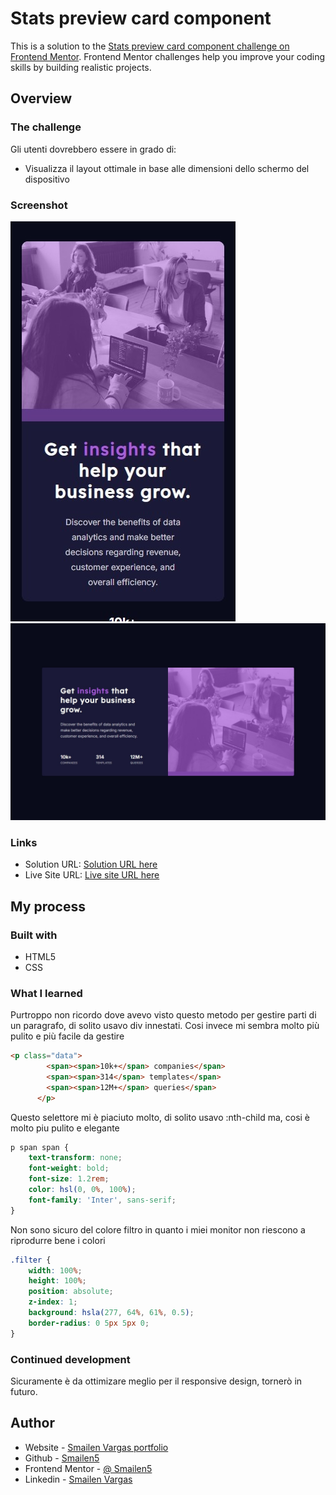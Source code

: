 # Stats preview card component

This is a solution to the [Stats preview card component challenge on Frontend Mentor](https://www.frontendmentor.io/challenges/stats-preview-card-component-8JqbgoU62). Frontend Mentor challenges help you improve your coding skills by building realistic projects.


## Overview

### The challenge

Gli utenti dovrebbero essere in grado di:

- Visualizza il layout ottimale in base alle dimensioni dello schermo del dispositivo


### Screenshot

![smartphone](./screenshot/smartphone.jpeg)
![desktop](./screenshot/desktop.jpeg)


### Links

- Solution URL: [Solution URL here](https://github.com/Smailen5/Frontend-Mentor-Challenge/tree/main/packages/stats-preview-card-component-main-main)
- Live Site URL: [Live site URL here](https://smailen5.github.io/Frontend-Mentor-Challenge/stats-preview-card-component-main-main/)


## My process

### Built with

- HTML5
- CSS


### What I learned

Purtroppo non ricordo dove avevo visto questo metodo per gestire parti di un paragrafo, di solito usavo div innestati. Cosi invece mi sembra molto più pulito e più facile
da gestire

```html
<p class="data">
        <span><span>10k+</span> companies</span>
        <span><span>314</span> templates</span>
        <span><span>12M+</span> queries</span>
      </p>
```
Questo selettore mi è piaciuto molto, di solito usavo :nth-child ma, cosi è molto piu pulito e elegante

```css
p span span {
    text-transform: none;
    font-weight: bold;
    font-size: 1.2rem;
    color: hsl(0, 0%, 100%);
    font-family: 'Inter', sans-serif;
}
```

Non sono sicuro del colore filtro in quanto i miei monitor non riescono a riprodurre bene i colori

```css
.filter {
    width: 100%;
    height: 100%;
    position: absolute;
    z-index: 1;
    background: hsla(277, 64%, 61%, 0.5);
    border-radius: 0 5px 5px 0;
}
```


### Continued development

Sicuramente è da ottimizare meglio per il responsive design, tornerò in futuro.


## Author

- Website - [Smailen Vargas portfolio](https://smailenvargas.com/)
- Github - [Smailen5](https://github.com/Smailen5)
- Frontend Mentor - [@ Smailen5](https://www.frontendmentor.io/profile/Smailen5)
- Linkedin - [Smailen Vargas](https://www.linkedin.com/in/smailen-vargas/)
